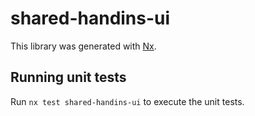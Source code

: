 # shared-handins-ui

This library was generated with [Nx](https://nx.dev).

## Running unit tests

Run `nx test shared-handins-ui` to execute the unit tests.
